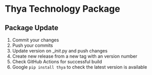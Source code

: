 # Thya Technology Package

## Package Update

1. Commit your changes
2. Push your commits
3. Update version on __init_.py and push changes
4. Create new release from a new tag with an version number
5. Check GitHub Actions for successful build
6. Google `pip install thya` to check the latest version is available

